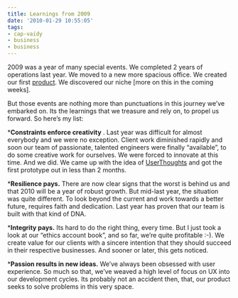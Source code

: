 ```yaml
---
title: Learnings from 2009
date: '2010-01-29 10:55:05'
tags:
- cap-vaidy
- business
- business
---
```


2009 was a year of many special events. We completed 2 years of operations last year. We moved to a new more spacious office. We created our first 
[product](http://alpha.userthoughts.com/). We discovered our niche [more on this in the coming weeks].


But those events are nothing more than punctuations in this journey we’ve embarked on. Its the learnings that we treasure and rely on, to propel us forward. So here’s my list:


***Constraints enforce creativity**
. Last year was difficult for almost everybody and we were no exception. Client work diminished rapidly and soon our team of passionate, talented engineers were finally “available”, to do some creative work for ourselves. We were forced to innovate at this time. And we did. We came up with the idea of 
[UserThoughts](http://alpha.userthoughts.com/) and got the first prototype out in less than 2 months.

    
***Resilience pays.**
There are now clear signs that the worst is behind us and that 2010 will be a year of robust growth. But mid-last year, the situation was quite different. To look beyond the current and work towards a better future, requires faith and dedication. Last year has proven that our team is built with that kind of DNA.

    
***Integrity pays.**
Its hard to do the right thing, every time. But I just took a look at our “ethics account book”, and so far, we’re quite profitable :-). We create value for our clients with a sincere intention that they should succeed in their respective businesses. And sooner or later, this gets noticed.

    
***Passion results in new ideas.**
We’ve always been obsessed with user experience. So much so that, we’ve weaved a high level of focus on UX into our development cycles. Its probably not an accident then, that, our product seeks to solve problems in this very space.
